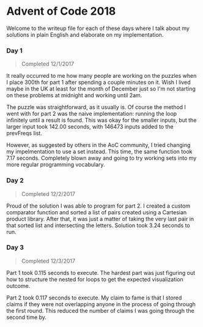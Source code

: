 # Advent of Code 2018
Welcome to the writeup file for each of these days where I talk about my solutions in plain English and elaborate on my implementation.

### Day 1
> Completed 12/1/2017

It really occurred to me how many people are working on the puzzles when I place 300th for part 1 after spending a couple minutes on it. Wish I lived maybe in the UK at least for the month of December just so I'm not starting on these problems at midnight and working until 2am.

The puzzle was straightforward, as it usually is. Of course the method I went with for part 2 was the naive implementation: running the loop infinitely until a result is found. This was okay for the smaller inputs, but the larger input took 142.00 seconds, with 146473 inputs added to the prevFreqs list.

However, as suggested by others in the AoC community, I tried changing my impelmentation to use a set instead. This time, the same function took 7.17 seconds. Completely blown away and going to try working sets into my more regular programming vocabulary.

### Day 2
> Completed 12/2/2017

Proud of the solution I was able to program for part 2. I created a custom comparator function and sorted a list of pairs created using a Cartesian product library. After that, it was just a matter of taking the very last pair in that sorted list and intersecting the letters. Solution took 3.24 seconds to run.

### Day 3
> Completed 12/3/2017

Part 1 took 0.115 seconds to execute. The hardest part was just figuring out how to structure the nested for loops to get the expected visualization outcome.

Part 2 took 0.117 seconds to execute. My claim to fame is that I stored claims if they were not overlapping anyone in the process of going through the first round. This reduced the number of claims I was going through the second time by.
